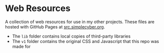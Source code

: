 
# Web Resources
A collection of web resources for use in my other projects. These files are hosted with GitHub Pages at [src.simplecyber.org](https://src.simplecyber.org).

* The `lib` folder contains local copies of third-party libraries
* The `v1` folder contains the original CSS and Javascript that this repo was made for